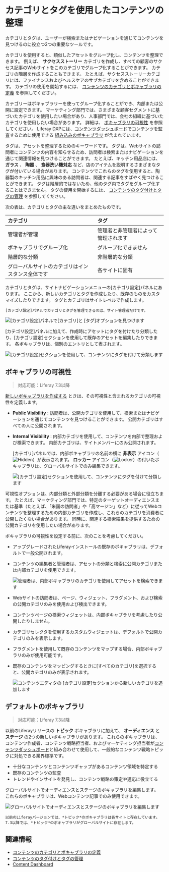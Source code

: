 # カテゴリとタグを使用したコンテンツの整理

カテゴリとタグは、ユーザーが検索またはナビゲーションを通じてコンテンツを見つけるのに役立つ2つの重要なツールです。

カテゴリを使用すると、類似したアセットをグループ化し、コンテンツを整理できます。 例えば、 **サクセスストーリー** カテゴリを作成し、すべての顧客のサクセス記事のWebサイトをこのカテゴリでグループ化することができます。 カテゴリの階層を作成することもできます。 たとえば、サクセスストーリーカテゴリには、ファイナンスおよびヘルスケアのサブカテゴリを含めることができます。 カテゴリの使用を開始するには、 [コンテンツのカテゴリとボキャブラリの定義](./defining-categories-and-vocabularies-for-content.md) を参照してください。

カテゴリーはボキャブラリーを使ってグループ化することができ、内部または公開に設定できます。 マーケティング部門では、さまざまな顧客セグメントに基づいたカテゴリを使用したい場合があり、人事部門では、会社の組織に基づいたカテゴリを使用したい場合があります。 詳細は、 [ボキャブラリの可視性](#vocabulary-visibility) を参照してください。 Liferay DXPには、[コンテンツダッシュボード](../content-dashboard/about-the-content-dashboard.md)でコンテンツを監査するために使用できる [組み込みのボキャブラリ](#default-vocabularies) が含まれています。

タグは、アセットを整理するためのキーワードです。 タグは、Webサイトの訪問者にコンテンツの内容を知らせるため、訪問者は検索またはナビゲーションを通じて関連情報を見つけることができます。 たとえば、キッチン用品店には、 **ガラス** 、 **陶器** 、 **食器洗い機対応** など、店のアイテムを説明するさまざまなタグが付いている場合があります。 コンテンツでこれらのタグを使用すると、陶器製のキッチン用品に興味のある訪問者は、関連する記事をすばやく見つけることができます。 タグは階層的ではないため、他のタグ内でタグをグループ化することはできません。 タグの使用を開始するには、 [コンテンツのタグ付けとタグの管理](./tagging-content-and-managing-tags.md) を参照してください。

次の表は、カテゴリとタグの主な違いをまとめたものです。

| カテゴリ                     | タグ                 |
| :--- | :--- |
| 管理者が管理                   | 管理者と非管理者によって管理されます |
| ボキャブラリでグループ化             | グループ化できません         |
| 階層的な分類                   | 非階層的な分類            |
| グローバルサイトのカテゴリはインスタンス全体です | 各サイトに固有            |

カテゴリとタグは、サイトナビゲーションメニューの[カテゴリ設定]パネルにあります。 ここから、新しいカテゴリとタグを作成したり、既存のものをカスタマイズしたりできます。 タグとカテゴリはサイトレベルで作成します。

```{note}
[カテゴリ設定]パネルでカテゴリとタグを管理できるのは、サイト管理者だけです。
```

![[カテゴリ設定]パネルで[カテゴリ]と [タグ]オプションを見つけます](./organizing-content-with-categories-and-tags/images/01.png)

[カテゴリ設定]パネルに加えて、作成時にアセットにタグを付けたり分類したり、[カテゴリ設定]セクションを使用して既存のアセットを編集したりできます。 各ボキャブラリは、個別のエントリとして表されます。

![ [カテゴリ設定]セクションを使用して、コンテンツにタグを付けて分類します](./organizing-content-with-categories-and-tags/images/02.png)

<a name="ボキャブラリの可視性" />

## ボキャブラリの可視性

> 対応可能：Liferay 7.3以降

[新しいボキャブラリを作成する](./defining-categories-and-vocabularies-for-content.md#defining-vocabularies) ときは、その可視性と含まれるカテゴリの可視性を定義します。

  - **Public Visibility** : 訪問者は、公開カテゴリを使用して、検索またはナビゲーションを通じてコンテンツを見つけることができます。 公開カテゴリはすべての人に公開されます。

  - **Internal Visibility** : 内部カテゴリを使用して、コンテンツを内部で整理および検索できます。 内部カテゴリは、サイトメンバーにのみ公開されます。

    [カテゴリ]パネルでは、内部ボキャブラリの名前の横に **非表示** アイコン（![Hidden](../../images/icon-hidden.png)）が表示されます。 **ロッカー** アイコン（![Locker](../../images/icon-lock.png)）の付いたボキャブラリは、グローバルサイトでのみ編集できます。

    ![ [カテゴリ設定]セクションを使用して、コンテンツにタグを付けて分類します](./organizing-content-with-categories-and-tags/images/06.png)

可視性オプションは、内部分類と外部分類を分離する必要がある場合に役立ちます。 たとえば、マーケティング部門では、特定のターゲットオーディエンスまたは基準（たとえば、「米国の訪問者」や「高マージン」など）に従ってWebコンテンツを整理するための内部カテゴリを作成し、これらのカテゴリを消費者に公開したくない場合があります。 同時に、関連する検索結果を提供するための公開カテゴリを使用したい場合があります。

ボキャブラリの可視性を設定する前に、次のことを考慮してください。

  - アップグレードされたLiferayインストールの既存のボキャブラリは、デフォルトで一般公開されます。

  - コンテンツの編集者と管理者は、アセットの分類と検索に公開カテゴリまたは内部カテゴリを使用できます。

    ![管理者は、内部ボキャブラリのカテゴリを使用してアセットを検索できます](./organizing-content-with-categories-and-tags/images/09.png)

  - Webサイトの訪問者は、ページ、ウィジェット、フラグメント、および検索の公開カテゴリのみを使用および検出できます。

  - コンテンツページの検索ウィジェットは、内部ボキャブラリを考慮したり公開したりしません。

  - カテゴリセレクタを使用するカスタムウィジェットは、デフォルトで公開カテゴリのみを表示します。

  - フラグメントを使用して既存のコンテンツをマップする場合、内部ボキャブラリのみが使用可能です。

  - 既存のコンテンツをマッピングするときに[すべてのカテゴリ]を選択すると、公開カテゴリのみが表示されます。

    ![コンテンツエディタの [カテゴリ設定]セクションから新しいカテゴリを追加します](./organizing-content-with-categories-and-tags/images/05.png)

<a name="デフォルトのボキャブラリ" />

## デフォルトのボキャブラリ

> 対応可能：Liferay 7.3以降

以前のLiferayリリースの **トピック** ボキャブラリに加えて、 **オーディエンス** と **ステージ** の2つの新しいボキャブラリがあります。 これらのボキャブラリは、コンテンツ作成者、コンテンツ戦略担当者、およびマーケティング担当者が[コンテンツダッシュボード](../content-dashboard/about-the-content-dashboard.md)と組み合わせて使用​​して、一般的なコンテンツ戦略トピックに対処できる業界標準です。

  - 十分なコンテンツとコンテンツギャップがあるコンテンツ領域を特定する
  - 既存のコンテンツの監査
  - トレンドやインサイトを発見し、コンテンツ戦略の策定や適応に役立てる

グローバルサイトでオーディエンスとステージのボキャブラリを編集します。 これらのボキャブラリは、Webコンテンツ記事でのみ使用できます。

![グローバルサイトでオーディエンスとステージのボキャブラリを編集します](./organizing-content-with-categories-and-tags/images/06.png)

```{note}
以前のLiferayバージョンでは、*トピック*のボキャブラリは各サイトに存在しています。 7.3以降では、*トピック*のボキャブラリがグローバルサイトに存在します。
```

<a name="関連情報" />

## 関連情報

  - [コンテンツのカテゴリとボキャブラリの定義](./defining-categories-and-vocabularies-for-content.md)
  - [コンテンツのタグ付けとタグの管理](./tagging-content-and-managing-tags.md)
  - [Content Dashboard](../content-dashboard/about-the-content-dashboard.md)

